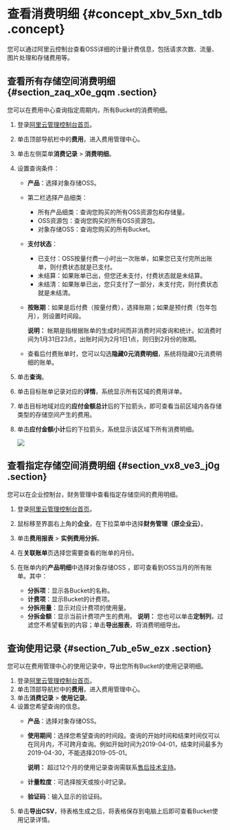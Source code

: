 # 查看消费明细 {#concept_xbv_5xn_tdb .concept}

您可以通过阿里云控制台查看OSS详细的计量计费信息，包括请求次数、流量、图片处理和存储费用等。

## 查看所有存储空间消费明细 {#section_zaq_x0e_gqm .section}

您可以在费用中心查询指定周期内，所有Bucket的消费明细。

1.  登录[阿里云管理控制台首页](https://home.console.aliyun.com/)。
2.  单击顶部导航栏中的**费用**，进入费用管理中心。
3.  单击左侧菜单**消费记录** \> **消费明细**。
4.  设置查询条件：
    -   **产品**：选择对象存储OSS。
    -   第二栏选择产品细类：
        -   所有产品细类：查询您购买的所有OSS资源包和存储量。
        -   OSS资源包：查询您购买的所有OSS资源包。
        -   对象存储OSS：查询您购买的所有Bucket。
    -   **支付状态**：
        -   已支付：OSS按量付费一小时出一次账单，如果您已支付完所出账单，则付费状态就是已支付。
        -   未结算：如果账单已出，但您还未支付，付费状态就是未结算。
        -   未结清：如果账单已出，您只支付了一部分，未支付完，则付费状态就是未结清。
    -   **按账期**：如果是后付费（按量付费），选择账期；如果是预付费（包年包月），则设置时间段。

        **说明：** 帐期是指根据账单的生成时间而非消费时间查询和统计。如消费时间为1月31日23点，出账时间为2月1日1点，则归到2月份的账期。

    -   查看后付费账单时，您可以勾选**隐藏0元消费明细**，系统将隐藏0元消费明细的账单。
5.  单击**查询**。
6.  单击目标账单记录对应的**详情**，系统显示所有区域的费用详单。
7.  单击目标地域对应的**应付金额总计**后的下拉箭头，即可查看当前区域内各存储类型的存储空间产生的费用。
8.  单击**应付金额小计**后的下拉箭头，系统显示该区域下所有消费明细。

    ![](http://static-aliyun-doc.oss-cn-hangzhou.aliyuncs.com/assets/img/4329/1559701091918_zh-CN.png)


## 查看指定存储空间消费明细 {#section_vx8_ve3_j0g .section}

您可以在企业控制台，财务管理中查看指定存储空间的费用明细。

1.  登录[阿里云管理控制台首页](https://home.console.aliyun.com/)。
2.  鼠标移至界面右上角的**企业**，在下拉菜单中选择**财务管理（原企业云）**。
3.  单击**费用报表** \> **实例费用分拆**。
4.  在**关联账单**页选择您需要查看的账单的月份。
5.  在账单内的**产品明细**中选择对象存储OSS ，即可查看到OSS当月的所有账单。其中：

    -   **分拆项**：显示各Bucket的名称。
    -   **计费项**：显示Bucket的计费项。
    -   **分拆用量**：显示对应计费项的使用量。
    -   **分拆金额**：显示当前计费项产生的费用。
    **说明：** 您也可以单击**定制列**，过滤您不希望看到的内容；单击**导出报表**，将消费明细导出。


## 查询使用记录 {#section_7ub_e5w_ezx .section}

您可以在费用管理中心的使用记录中，导出您所有Bucket的使用记录明细。

1.  登录[阿里云管理控制台首页](https://home.console.aliyun.com/)。
2.  单击顶部导航栏中的**费用**，进入费用管理中心。
3.  单击**消费记录** \> **使用记录**。
4.  设置您希望查询的信息。
    -   **产品**：选择对象存储OSS。
    -   **使用期间**：选择您希望查询的时间段。查询的开始时间和结束时间仅可以在同月内，不可跨月查询。例如开始时间为2019-04-01，结束时间最多为2019-04-30，不能选择2019-05-01。

        **说明：** 超过12个月的使用记录查询需联系[售后技术支持](https://selfservice.console.aliyun.com/ticket/createIndex)。

    -   **计量粒度**：可选择按天或按小时记录。
    -   **验证码**：输入显示的验证码。
5.  单击**导出CSV**，待表格生成之后，将表格保存到电脑上后即可查看Bucket使用记录详情。

